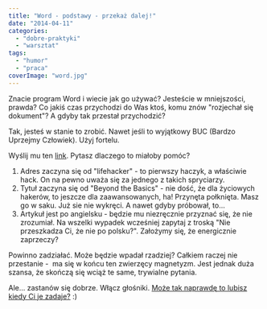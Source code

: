 ```yaml
---
title: "Word - podstawy - przekaż dalej!"
date: "2014-04-11"
categories: 
  - "dobre-praktyki"
  - "warsztat"
tags: 
  - "humor"
  - "praca"
coverImage: "word.jpg"
---
```


Znacie program Word i wiecie jak go używać? Jesteście w mniejszości, prawda? Co jakiś czas przychodzi do Was ktoś, komu znów "rozjechał się dokument"? A gdyby tak przestał przychodzić?

Tak, jesteś w stanie to zrobić. Nawet jeśli to wyjątkowy BUC (Bardzo Uprzejmy Człowiek). Użyj fortelu.

Wyślij mu ten [link](http://lifehacker.com/beyond-the-basics-six-tips-for-better-formatting-in-mi-1546090595). Pytasz dlaczego to miałoby pomóc?

1. Adres zaczyna się od "lifehacker" - to pierwszy haczyk, a właściwie hack. On na pewno uważa się za jednego z takich spryciarzy.
2. Tytuł zaczyna się od "Beyond the Basics" - nie dość, że dla życiowych hakerów, to jeszcze dla zaawansowanych, ha! Przynęta połknięta. Masz go w saku. Już sie nie wykręci. A nawet gdyby próbował, to...
3. Artykuł jest po angielsku - będzie mu niezręcznie przyznać się, że nie zrozumiał. Na wszelki wypadek wcześniej zapytaj z troską "Nie przeszkadza Ci, że nie po polsku?". Założymy się, że energicznie zaprzeczy?

Powinno zadziałać. Może będzie wpadał rzadziej? Całkiem raczej nie przestanie -  ma się w końcu ten zwierzęcy magnetyzm. Jest jednak duża szansa, że skończą się wciąż te same, trywialne pytania.

Ale... zastanów się dobrze. Włącz głośniki. [Może tak naprawdę to lubisz kiedy Ci je zadaje?](http://techwriter.you.are.mighty.aninote.com/) :)
